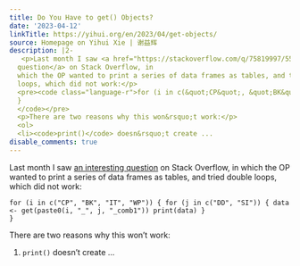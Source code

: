 ```yaml
---
title: Do You Have to get() Objects?
date: '2023-04-12'
linkTitle: https://yihui.org/en/2023/04/get-objects/
source: Homepage on Yihui Xie | 谢益辉
description: |2-
   <p>Last month I saw <a href="https://stackoverflow.com/q/75819997/559676">an interesting
  question</a> on Stack Overflow, in
  which the OP wanted to print a series of data frames as tables, and tried double
  loops, which did not work:</p>
  <pre><code class="language-r">for (i in c(&quot;CP&quot;, &quot;BK&quot;, &quot;IT&quot;, &quot;WP&quot;)) { for (j in c(&quot;DD&quot;, &quot;SI&quot;)) { data &lt;- get(paste0(i, &quot;_&quot;, j, &quot;_comb1&quot;)) print(data) }
  }
  </code></pre>
  <p>There are two reasons why this won&rsquo;t work:</p>
  <ol>
  <li><code>print()</code> doesn&rsquo;t create ...
disable_comments: true
---
```

 <p>Last month I saw <a href="https://stackoverflow.com/q/75819997/559676">an interesting
question</a> on Stack Overflow, in
which the OP wanted to print a series of data frames as tables, and tried double
loops, which did not work:</p>
<pre><code class="language-r">for (i in c(&quot;CP&quot;, &quot;BK&quot;, &quot;IT&quot;, &quot;WP&quot;)) { for (j in c(&quot;DD&quot;, &quot;SI&quot;)) { data &lt;- get(paste0(i, &quot;_&quot;, j, &quot;_comb1&quot;)) print(data) }
}
</code></pre>
<p>There are two reasons why this won&rsquo;t work:</p>
<ol>
<li><code>print()</code> doesn&rsquo;t create ...